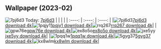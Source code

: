 ## Wallpaper (2023-02)
![7pj6d3](https://w.wallhaven.cc/full/7p/wallhaven-7pj6d3.png) Today: [7pj6d3](https://th.wallhaven.cc/small/7p/7pj6d3.jpg)
|      |      |      |
| :----: | :----: | :----: |
|![7pj6d3](https://th.wallhaven.cc/small/7p/7pj6d3.jpg)[7pj6d3 download 4k](https://wallhaven.cc/w/7pj6d3)|![1pqjy1](https://th.wallhaven.cc/small/1p/1pqjy1.jpg)[1pqjy1 download 4k](https://wallhaven.cc/w/1pqjy1)|![rrq267](https://th.wallhaven.cc/small/rr/rrq267.jpg)[rrq267 download 4k](https://wallhaven.cc/w/rrq267)|
|![gpw76e](https://th.wallhaven.cc/small/gp/gpw76e.jpg)[gpw76e download 4k](https://wallhaven.cc/w/gpw76e)|![ex8o5o](https://th.wallhaven.cc/small/ex/ex8o5o.jpg)[ex8o5o download 4k](https://wallhaven.cc/w/ex8o5o)|![jxe5yy](https://th.wallhaven.cc/small/jx/jxe5yy.jpg)[jxe5yy download 4k](https://wallhaven.cc/w/jxe5yy)|
|![1pqq1w](https://th.wallhaven.cc/small/1p/1pqq1w.jpg)[1pqq1w download 4k](https://wallhaven.cc/w/1pqq1w)|![5gyg37](https://th.wallhaven.cc/small/5g/5gyg37.jpg)[5gyg37 download 4k](https://wallhaven.cc/w/5gyg37)|![kx8wlm](https://th.wallhaven.cc/small/kx/kx8wlm.jpg)[kx8wlm download 4k](https://wallhaven.cc/w/kx8wlm)|
